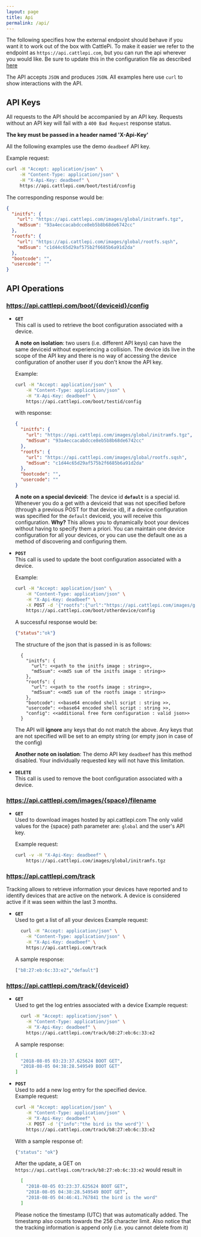 ```yaml
---
layout: page
title: Api
permalink: /api/
---
```

The following specifies how the external endpoint should behave if you want it to work out of the box with CattlePi. To make it easier we refer to the endpoint as `https://api.cattlepi.com`, but you can run the api wherever you would like. Be sure to update this in the configuration file as described [here](https://github.com/cattlepi/cattlepi/blob/07e384e17c3af7261ac3b075dfbd58408d849f85/doc/BUILDING.md#step-9---update-the-configuration-with-your-values)

The API accepts `JSON` and produces `JSON`. All examples here use `curl` to show interactions with the API.  

## API Keys

All requests to the API should be accompanied by an API key. Requests without an API key will fail with a `400 Bad Request` response status.  

**The key must be passed in a header named 'X-Api-Key'**

All the following examples use the demo `deadbeef` API key.  

Example request:
```bash
curl -H "Accept: application/json" \
     -H "Content-Type: application/json" \
     -H "X-Api-Key: deadbeef" \
     https://api.cattlepi.com/boot/testid/config
```

The corresponding response would be:
```json
{
  "initfs": {
    "url": "https://api.cattlepi.com/images/global/initramfs.tgz",
    "md5sum": "93a4eccacabdcce8eb5b8b68de6742cc"
  },
  "rootfs": {
    "url": "https://api.cattlepi.com/images/global/rootfs.sqsh",
    "md5sum": "c1d44c65d29af575b2f6685b6a91d2da"
  },
  "bootcode": "",
  "usercode": ""
}
```
## API Operations

### https://api.cattlepi.com/boot/{deviceid}/config
+ **`GET`**  
  This call is used to retrieve the boot configuration associated with a device.  

  **A note on isolation**: two users (i.e. different API keys) can have the same deviceid without experiencing a collision. The device ids live in the scope of the API key and there is no way of accessing the device configuration of another user if you don't know the API key. 

  Example:
  ```bash
  curl -H "Accept: application/json" \
      -H "Content-Type: application/json" \
      -H "X-Api-Key: deadbeef" \
      https://api.cattlepi.com/boot/testid/config
  ```
  with response: 
  ```json
  {
    "initfs": {
      "url": "https://api.cattlepi.com/images/global/initramfs.tgz",
      "md5sum": "93a4eccacabdcce8eb5b8b68de6742cc"
    },
    "rootfs": {
      "url": "https://api.cattlepi.com/images/global/rootfs.sqsh",
      "md5sum": "c1d44c65d29af575b2f6685b6a91d2da"
    },
    "bootcode": "",
    "usercode": ""
  }
  ```

  **A note on a special deviceid**: The device id **`default`** is a special id. Whenever you do a get with a deviceid that was not specified before (through a previous POST for that device id), if a device configuration was specified for the `default` deviceid, you will receive this configuration. **Why?** This allows you to dynamically boot your devices without having to specify them a priori. You can maintain one device configuration for all your devices, or you can use the default one as a method of discovering and configuring them.  

+ **`POST`**  
  This call is used to update the boot configuration associated with a device.

  Example:
  ```bash
  curl -H "Accept: application/json" \
      -H "Content-Type: application/json" \
      -H "X-Api-Key: deadbeef" \
      -X POST -d '{"rootfs":{"url":"https://api.cattlepi.com/images/global/rootfs.sqsh","md5sum":"c1d44c65d29af575b2f6685b6a91d2da"},"initfs":{"url":"https://api.cattlepi.com/images/global/initramfs.tgz","md5sum":"93a4eccacabdcce8eb5b8b68de6742cc"}}' \
      https://api.cattlepi.com/boot/otherdevice/config
  ```

  A successful response would be:
  ```json
  {"status":"ok"}
  ```

  The structure of the json that is passed in is as follows:
  ```
    {
      "initfs": {
        "url": <<path to the initfs image : string>>,
        "md5sum": <<md5 sum of the initfs image : string>>
      },
      "rootfs": {
        "url": <<path to the rootfs image : string>>,
        "md5sum": <<md5 sum of the rootfs image : string>>
      },
      "bootcode": <<base64 encoded shell script : string >>,
      "usercode": <<base64 encoded shell script : string >>,
      "config": <<additional free form configuration : valid json>>
    }
  ```
  The API will **ignore** any keys that do not match the above. Any keys that are not specified will be set to an empty string (or empty json in case of the config)

  **Another note on isolation**: The demo API key `deadbeef` has this method disabled. Your individually requested key will not have this limitation.

+ **`DELETE`**  
  This call is used to remove the boot configuration associated with a device.

### https://api.cattlepi.com/images/{space}/filename
+ **`GET`**  
  Used to download images hosted by api.cattlepi.com
  The only valid values for the {space} path parameter are: `global` and the user's API key.

  Example request:
  ```bash
  curl -v -H "X-Api-Key: deadbeef" \
      https://api.cattlepi.com/images/global/initramfs.tgz
  ```

### https://api.cattlepi.com/track
Tracking allows to retrieve information your devices have reported and to identify devices that are active on the network. A device is considered active if it was seen within the last 3 months.  

+ **`GET`**  
  Used to get a list of all your devices
  Example request:
  ```bash
    curl -H "Accept: application/json" \
      -H "Content-Type: application/json" \
      -H "X-Api-Key: deadbeef" \
      https://api.cattlepi.com/track  
  ```
  A sample response:
  ```bash
  ["b8:27:eb:6c:33:e2","default"]
  ```

### https://api.cattlepi.com/track/{deviceid}
+ **`GET`**  
  Used to get the log entries associated with a device
  Example request:
  ```bash
    curl -H "Accept: application/json" \
      -H "Content-Type: application/json" \
      -H "X-Api-Key: deadbeef" \
      https://api.cattlepi.com/track/b8:27:eb:6c:33:e2
  ```
  A sample response:
  ```bash
  [
    "2018-08-05 03:23:37.625624 BOOT GET",
    "2018-08-05 04:38:28.549549 BOOT GET"
  ]
  ```

+ **`POST`**  
  Used to add a new log entry for the specified device.   
  Example request:
  ```bash
  curl -H "Accept: application/json" \
      -H "Content-Type: application/json" \
      -H "X-Api-Key: deadbeef" \
      -X POST -d '{"info":"the bird is the word"}' \
      https://api.cattlepi.com/track/b8:27:eb:6c:33:e2
  ```
  With a sample response of:
  ```bash
  {"status": "ok"}
  ```

  After the update, a GET on `https://api.cattlepi.com/track/b8:27:eb:6c:33:e2` would result in 
  ```bash
    [
      "2018-08-05 03:23:37.625624 BOOT GET",
      "2018-08-05 04:38:28.549549 BOOT GET",
      "2018-08-05 04:46:41.767841 the bird is the word"
    ]
  ```

  Please notice the timestamp (UTC) that was automatically added. The timestamp also counts towards the 256 character limit. Also notice that the tracking information is append only (i.e. you cannot delete from it)
